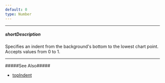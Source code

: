 ```yaml
---
default: 0
type: Number
---
```

---
##### shortDescription
Specifies an indent from the background's bottom to the lowest chart point. Accepts values from 0 to 1.

---
#####See Also#####
- [topIndent](/api-reference/20%20Data%20Visualization%20Widgets/dxRangeSelector/1%20Configuration/chart/topIndent.md '/Documentation/ApiReference/Data_Visualization_Widgets/dxRangeSelector/Configuration/chart/#topIndent')